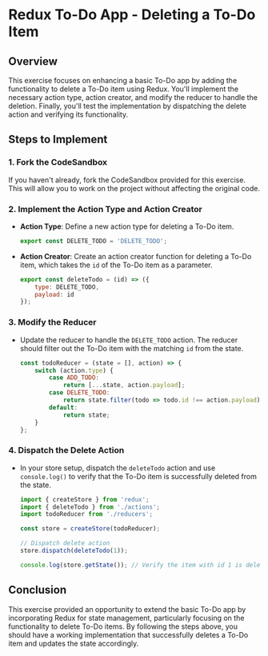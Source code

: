 # Redux To-Do App - Deleting a To-Do Item

## Overview
This exercise focuses on enhancing a basic To-Do app by adding the functionality to delete a To-Do item using Redux. You'll implement the necessary action type, action creator, and modify the reducer to handle the deletion. Finally, you'll test the implementation by dispatching the delete action and verifying its functionality.

## Steps to Implement

### 1. Fork the CodeSandbox
If you haven't already, fork the CodeSandbox provided for this exercise. This will allow you to work on the project without affecting the original code.

### 2. Implement the Action Type and Action Creator
- **Action Type**: Define a new action type for deleting a To-Do item.
    ```javascript
    export const DELETE_TODO = 'DELETE_TODO';
    ```
- **Action Creator**: Create an action creator function for deleting a To-Do item, which takes the `id` of the To-Do item as a parameter.
    ```javascript
    export const deleteTodo = (id) => ({
        type: DELETE_TODO,
        payload: id
    });
    ```

### 3. Modify the Reducer
- Update the reducer to handle the `DELETE_TODO` action. The reducer should filter out the To-Do item with the matching `id` from the state.
    ```javascript
    const todoReducer = (state = [], action) => {
        switch (action.type) {
            case ADD_TODO:
                return [...state, action.payload];
            case DELETE_TODO:
                return state.filter(todo => todo.id !== action.payload);
            default:
                return state;
        }
    };
    ```

### 4. Dispatch the Delete Action
- In your store setup, dispatch the `deleteTodo` action and use `console.log()` to verify that the To-Do item is successfully deleted from the state.
    ```javascript
    import { createStore } from 'redux';
    import { deleteTodo } from './actions';
    import todoReducer from './reducers';

    const store = createStore(todoReducer);

    // Dispatch delete action
    store.dispatch(deleteTodo(1));

    console.log(store.getState()); // Verify the item with id 1 is deleted
    ```


## Conclusion
This exercise provided an opportunity to extend the basic To-Do app by incorporating Redux for state management, particularly focusing on the functionality to delete To-Do items. By following the steps above, you should have a working implementation that successfully deletes a To-Do item and updates the state accordingly.
